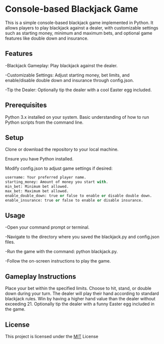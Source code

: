 # Console-based Blackjack Game
This is a simple console-based blackjack game implemented in Python. It allows players to play blackjack against a dealer, with customizable settings such as starting money, minimum and maximum bets, and optional game features like double down and insurance.

## Features
 -Blackjack Gameplay: Play blackjack against the dealer.
 
 -Customizable Settings: Adjust starting money, bet limits, and enable/disable double down and insurance through config.json.

 -Tip the Dealer: Optionally tip the dealer with a cool Easter egg included.

## Prerequisites
Python 3.x installed on your system.
Basic understanding of how to run Python scripts from the command line.

## Setup
Clone or download the repository to your local machine.

Ensure you have Python installed.

Modify config.json to adjust game settings if desired:
```python
username: Your preferred player name.
starting_money: Amount of money you start with.
min_bet: Minimum bet allowed.
max_bet: Maximum bet allowed.
enable_double_down: true or false to enable or disable double down.
enable_insurance: true or false to enable or disable insurance.
```

## Usage
-Open your command prompt or terminal.

-Navigate to the directory where you saved the blackjack.py and config.json files.

-Run the game with the command: python blackjack.py.

-Follow the on-screen instructions to play the game.

## Gameplay Instructions
Place your bet within the specified limits.
Choose to hit, stand, or double down during your turn.
The dealer will play their hand according to standard blackjack rules.
Win by having a higher hand value than the dealer without exceeding 21.
Optionally tip the dealer with a funny Easter egg included in the game.

## License
This project is licensed under the [MIT](https://choosealicense.com/licenses/mit/) License

